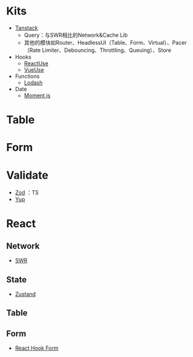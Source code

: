# Kits
- [Tanstack](https://tanstack.com/)
	- Query：与SWR相比的Network&Cache Lib
	- 其他的模块如Router、HeadlessUI（Table、Form、Virtual）、Pacer（Rate Limiter、Debouncing、Throttling、Queuing）、Store
- Hooks
	- [ReactUse](https://www.reactuse.com/)
	- [VueUse](https://vueuse.org/)
- Functions
	- [Lodash](https://www.lodashjs.com/)
- Date
	- [Moment.js](https://momentjs.cn/)

# Table
# Form

# Validate
- [Zod](https://zod.dev/)  ：TS
- [Yup](https://github.com/jquense/yup)


# React
## Network
- [SWR](https://swr.vercel.app/)
## State
- [Zustand](https://zustand.docs.pmnd.rs/getting-started/introduction)
## Table
## Form
- [React Hook Form](https://react-hook-form.com/)
